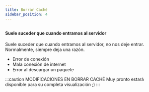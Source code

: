 ```yaml
---
title: Borrar Caché
sidebar_position: 4
---
```

## 
#### Suele suceder que cuando entramos al servidor

Suele suceder que cuando entramos al servidor, no nos deje entrar. Normalmente, siempre deja una razón.

- Error de conexión
- Mala conexión de internet
- Error al descargar un paquete

:::caution MODIFICACIONES EN BORRAR CACHÉ
Muy pronto estará disponible para su completa visualización ;)
:::